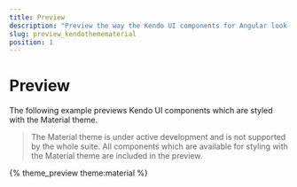 ```yaml
---
title: Preview
description: "Preview the way the Kendo UI components for Angular look like when styled with the Kendo UI Material theme for Angular."
slug: preview_kendothemematerial
position: 1
---
```


# Preview

The following example previews Kendo UI components which are styled with the Material theme.

> The Material theme is under active development and is not supported by the whole suite. All components which are available for styling with the Material theme are included in the preview.

{% theme_preview theme:material %}
<script async src="{% asset_path theme-preview.js %}"></script>
